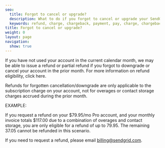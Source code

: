 ```yaml
---
seo:
  title: Forgot to cancel or upgrade?
  description: What to do if you forgot to cancel or upgrade your SendGrid account.
  keywords: refund, charge, chargeback, payment, pay, charge, chargeback, forgot, cancel, upgrade, accidentally
title: Forgot to cancel or upgrade?
weight: 0
layout: page
navigation:
  show: true
---
```

If you have not used your account in the current calendar month, we may be able to issue a refund or partial refund if you forgot to downgrade or cancel your account in the prior month. For more information on refund eligibility, click here. 

Refunds for forgotten cancellation/downgrade are only applicable to the subscription charge on your account, not for overages or contact storage charges accrued during the prior month. 

EXAMPLE:

If you request a refund on your $79.95/mo Pro account, and your monthly invoice totals $117.00 due to a combination of overages and contact storage, you are only eligible for a refund of up to 79.95. The remaining 37.05 cannot be refunded in this scenario. 

If you need to request a refund, please email <billing@sendgrid.com>.
